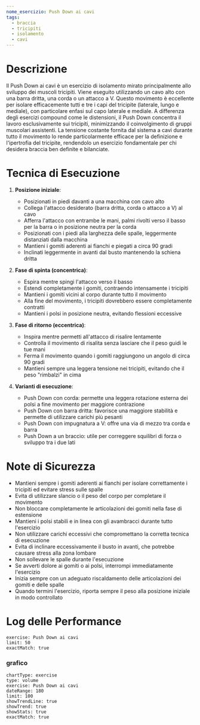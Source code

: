 ```yaml
---
nome_esercizio: Push Down ai cavi
tags:
  - braccia
  - tricipiti
  - isolamento
  - cavi
---
```


# Descrizione

Il Push Down ai cavi è un esercizio di isolamento mirato principalmente allo sviluppo dei muscoli tricipiti. Viene eseguito utilizzando un cavo alto con una barra dritta, una corda o un attacco a V. Questo movimento è eccellente per isolare efficacemente tutti e tre i capi del tricipite (laterale, lungo e mediale), con particolare enfasi sul capo laterale e mediale. A differenza degli esercizi compound come le distensioni, il Push Down concentra il lavoro esclusivamente sui tricipiti, minimizzando il coinvolgimento di gruppi muscolari assistenti. La tensione costante fornita dal sistema a cavi durante tutto il movimento lo rende particolarmente efficace per la definizione e l'ipertrofia del tricipite, rendendolo un esercizio fondamentale per chi desidera braccia ben definite e bilanciate.

# Tecnica di Esecuzione

1. **Posizione iniziale**:

   - Posizionati in piedi davanti a una macchina con cavo alto
   - Collega l'attacco desiderato (barra dritta, corda o attacco a V) al cavo
   - Afferra l'attacco con entrambe le mani, palmi rivolti verso il basso per la barra o in posizione neutra per la corda
   - Posizionati con i piedi alla larghezza delle spalle, leggermente distanziati dalla macchina
   - Mantieni i gomiti aderenti ai fianchi e piegati a circa 90 gradi
   - Inclinati leggermente in avanti dal busto mantenendo la schiena dritta

2. **Fase di spinta (concentrica)**:

   - Espira mentre spingi l'attacco verso il basso
   - Estendi completamente i gomiti, contraendo intensamente i tricipiti
   - Mantieni i gomiti vicini al corpo durante tutto il movimento
   - Alla fine del movimento, i tricipiti dovrebbero essere completamente contratti
   - Mantieni i polsi in posizione neutra, evitando flessioni eccessive

3. **Fase di ritorno (eccentrica)**:

   - Inspira mentre permetti all'attacco di risalire lentamente
   - Controlla il movimento di risalita senza lasciare che il peso guidi le tue mani
   - Ferma il movimento quando i gomiti raggiungono un angolo di circa 90 gradi
   - Mantieni sempre una leggera tensione nei tricipiti, evitando che il peso "rimbalzi" in cima

4. **Varianti di esecuzione**:
   - Push Down con corda: permette una leggera rotazione esterna dei polsi a fine movimento per maggiore contrazione
   - Push Down con barra dritta: favorisce una maggiore stabilità e permette di utilizzare carichi più pesanti
   - Push Down con impugnatura a V: offre una via di mezzo tra corda e barra
   - Push Down a un braccio: utile per correggere squilibri di forza o sviluppo tra i due lati

# Note di Sicurezza

- Mantieni sempre i gomiti aderenti ai fianchi per isolare correttamente i tricipiti ed evitare stress sulle spalle
- Evita di utilizzare slancio o il peso del corpo per completare il movimento
- Non bloccare completamente le articolazioni dei gomiti nella fase di estensione
- Mantieni i polsi stabili e in linea con gli avambracci durante tutto l'esercizio
- Non utilizzare carichi eccessivi che compromettano la corretta tecnica di esecuzione
- Evita di inclinare eccessivamente il busto in avanti, che potrebbe causare stress alla zona lombare
- Non sollevare le spalle durante l'esecuzione
- Se avverti dolore ai gomiti o ai polsi, interrompi immediatamente l'esercizio
- Inizia sempre con un adeguato riscaldamento delle articolazioni dei gomiti e delle spalle
- Quando termini l'esercizio, riporta sempre il peso alla posizione iniziale in modo controllato

# Log delle Performance

```workout-log
exercise: Push Down ai cavi
limit: 50
exactMatch: true
```

### grafico

```workout-chart
chartType: exercise
type: volume
exercise: Push Down ai cavi
dateRange: 180
limit: 100
showTrendLine: true
showTrend: true
showStats: true
exactMatch: true
```
